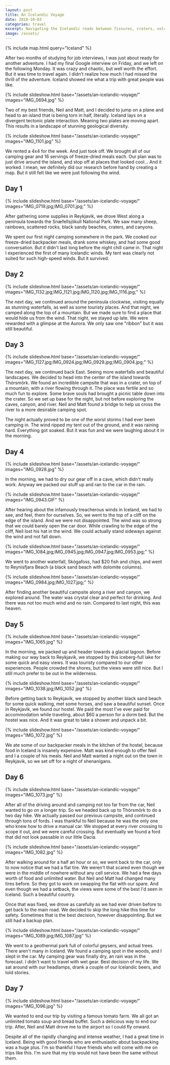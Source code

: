```yaml
---
layout: post
title: An Icelandic Voyage
date: 2018-10-03
categories: travel
excerpt: Navigating the Icelandic roads between fissures, craters, volcanoes, glaciers, and mountains.
image: /assets/
---
```


{% include map.html query="Iceland" %}

After two months of studying for job interviews, I was just about ready for another adventure. I had my final Google interview on Friday, and we left on the following Monday. It was crazy and chaotic, but well worth the effort. But it was time to travel again. I didn't realize how much I had missed the thrill of the adventure. Iceland showed me what a trip with great people was like.

{% include slideshow.html base="/assets/an-icelandic-voyage/" images="IMG_0694.jpg" %}

Two of my best friends, Neil and Matt, and I decided to jump on a plane and head to an island that is being torn in half, literally. Iceland lays on a divergent tectonic plate interaction. Meaning two plates are moving apart. This results in a landscape of stunning geological diversity.

{% include slideshow.html base="/assets/an-icelandic-voyage/" images="IMG_1101.jpg" %}

We rented a 4x4 for the week. And just took off. We brought all of our camping gear and 16 servings of freeze-dried meals each. Our plan was to just drive around the island, and stop off at places that looked cool... And it worked. I mean, we definitely did our research before hand by creating a map. But it still felt like we were just following the wind.

## Day 1

{% include slideshow.html base="/assets/an-icelandic-voyage/" images="IMG_0719.jpg;IMG_0701.jpg;" %}

After gathering some supplies in Reykjavik, we drove West along a peninsula towards the Snæfellsjökull National Park. We saw many sheep, rainbows, scattered rocks, black sandy beaches, craters, and canyons.

We spent our first night camping somewhere in the park. We cooked our freeze-dried backpacker meals, drank some whiskey, and had some good conversation. But it didn't last long before the night chill came in. That night I experienced the first of many Icelandic winds. My tent was clearly not suited for such high-speed winds. But it survived.

## Day 2

{% include slideshow.html base="/assets/an-icelandic-voyage/" images="IMG_1132.jpg;IMG_1121.jpg;IMG_1120.jpg;IMG_1116.jpg;" %}

The next day, we continued around the peninsula clockwise, visiting equally as stunning waterfalls, as well as some touristy places. And that night, we camped along the top of a mountain. But we made sure to find a place that would hide us from the wind. That night, we stayed up late. We were rewarded with a glimpse at the Aurora. We only saw one "ribbon" but it was still beautiful.

## Day 3

{% include slideshow.html base="/assets/an-icelandic-voyage/" images="IMG_1127.jpg;IMG_0924.jpg;IMG_0929.jpg;IMG_0904.jpg;" %}

The next day, we continued back East. Seeing more waterfalls and beautiful landscapes. We decided to head into the center of the island towards Thórsmörk. We found an incredible campsite that was in a crater, on top of a mountain, with a river flowing through it. The place was fertile and so much fun to explore. Some brave souls had brought a picnic table down into the crater. So we set up base for the night, but not before exploring the caves, canyon, and river. Neil and Matt found a bridge to help us cross the river to a more desirable camping spot.

The night actually proved to be one of the worst storms I had ever been camping in. The wind ripped my tent out of the ground, and it was raining hard. Everything got soaked. But it was fun and we were laughing about it in the morning.

## Day 4

{% include slideshow.html base="/assets/an-icelandic-voyage/" images="IMG_0928.jpg" %}

In the morning, we had to dry our gear off in a cave, which didn't really work. Anyway we packed our stuff up and ran to the car in the rain.

{% include slideshow.html base="/assets/an-icelandic-voyage/" images="IMG_0943.GIF" %}

After hearing about the infamously treacherous winds in Iceland, we had to see, and feel, them for ourselves. So, we went to the top of a cliff on the edge of the island. And we were not disappointed. The wind was so strong that we could barely open the car door. While crawling to the edge of the cliff, Neil lost his hat in the wind. We could actually stand sideways against the wind and not fall down.

{% include slideshow.html base="/assets/an-icelandic-voyage/" images="IMG_1084.jpg;IMG_0945.jpg;IMG_0947.jpg;IMG_0953.jpg;" %}

We went to another waterfall, Skógafoss, had $20 fish and chips, and went to Reynisfjara Beach (a black sand beach with dolomite columns).

{% include slideshow.html base="/assets/an-icelandic-voyage/" images="IMG_0984.jpg;IMG_1027.jpg;" %}

After finding another beautiful campsite along a river and canyon, we explored around. The water was crystal clear and perfect for drinking. And there was not too much wind and no rain. Compared to last night, this was heaven.

## Day 5

{% include slideshow.html base="/assets/an-icelandic-voyage/" images="IMG_1065.jpg" %}

In the morning, we packed up and header towards a glacial lagoon. Before making our way back to Reykjavik, we stopped by this iceberg-full lake for some quick and easy views. It was touristy compared to our other experiences. People crowded the shores, but the views were still nice. But I still much prefer to be out in the wilderness.

{% include slideshow.html base="/assets/an-icelandic-voyage/" images="IMG_1038.jpg;IMG_1052.jpg" %}

Before getting back to Reykjavik, we stopped by another black sand beach for some quick walking, met some horses, and saw a beautiful sunset. Once in Reykjavik, we found our hostel. We paid the most I've ever paid for accommodation while traveling, about $60 a person for a dorm bed. But the hostel was nice. And it was great to take a shower and unpack a bit.

{% include slideshow.html base="/assets/an-icelandic-voyage/" images="IMG_1072.jpg" %}

We ate some of our backpacker meals in the kitchen of the hostel, because food in Iceland is insanely expensive. Matt was kind enough to offer Neil and I a couple of his meals. Neil and Matt wanted a night out on the town in Reykjavik, so we set off for a night of shenanigans.

## Day 6

{% include slideshow.html base="/assets/an-icelandic-voyage/" images="IMG_1073.jpg" %}

After all of the driving around and camping not too far from the car, Neil wanted to go on a longer trip. So we headed back up to Thórsmörk to do a two day hike. We actually passed our previous campsite, and continued through tons of fords. I was thankful to Neil because he was the only one who knew how to drive a manual car. We stopped at every river crossing to scope it out, and we were careful crossing. But eventually we found a ford that did not look passable in our little Dacia.

{% include slideshow.html base="/assets/an-icelandic-voyage/" images="IMG_1082.jpg" %}

After walking around for a half an hour or so, we went back to the car, only to now notice that we had a flat tire. We weren't that scared even though we were in the middle of nowhere without any cell service. We had a few days worth of food and unlimited water. But Neil and Matt had changed many tires before. So they got to work on swapping the flat with our spare. And even though we had a setback, the views were some of the best I'd seen in Iceland. Such a beautiful country.

Once that was fixed, we drove as carefully as we had ever driven before to get back to the main road. We decided to skip the long hike this time for safety. Sometimes that is the best decision, however disappointing. But we still had a backup plan.

{% include slideshow.html base="/assets/an-icelandic-voyage/" images="IMG_1089.jpg;IMG_1087.jpg" %}

We went to a geothermal park full of colorful geysers, and actual trees. There aren't many in Iceland. We found a camping spot in the woods, and I slept in the car. My camping gear was finally dry, an rain was in the forecast. I didn't want to travel with wet gear. Best decision of my life. We sat around with our headlamps, drank a couple of our Icelandic beers, and told stories.

## Day 7

{% include slideshow.html base="/assets/an-icelandic-voyage/" images="IMG_1096.jpg" %}

We wanted to end our trip by visiting a famous tomato farm. We all got an unlimited tomato soup and bread buffet. Such a delicious way to end our trip. After, Neil and Matt drove me to the airport so I could fly onward.

Despite all of the rapidly changing and intense weather, I had a great time in Iceland. Being with good friends who are enthusiastic about backpacking was a huge plus. I'm so thankful I have friends who will come with me on trips like this. I'm sure that my trip would not have been the same without them.